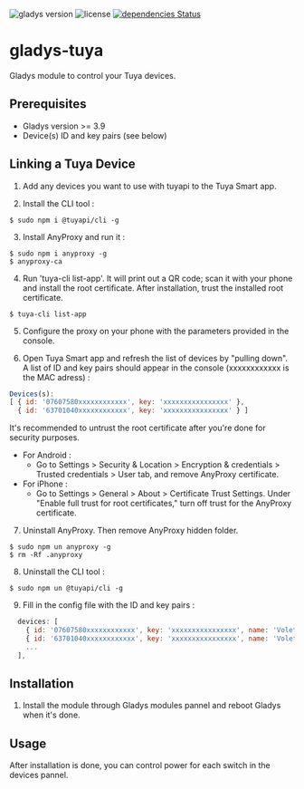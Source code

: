 ![gladys version](https://badgen.net/badge/Gladys/%3E=%203.9/purple)
![license](https://badgen.net/github/license/NicolasD-62/gladys-tuya)
[![dependencies Status](https://badgen.net/david/dep/NicolasD-62/gladys-tuya)](https://david-dm.org/NicolasD-62/gladys-tuya)

# gladys-tuya
Gladys module to control your Tuya devices.

## Prerequisites

* Gladys version >= 3.9 
* Device(s) ID and key pairs (see below)

## Linking a Tuya Device

1. Add any devices you want to use with tuyapi to the Tuya Smart app.

2. Install the CLI tool : 
```shell
$ sudo npm i @tuyapi/cli -g
```

3. Install AnyProxy and run it : 
```shell
$ sudo npm i anyproxy -g
$ anyproxy-ca
```

4. Run 'tuya-cli list-app'. It will print out a QR code; scan it with your phone and install the root certificate. After installation, trust the installed root certificate.
```shell
$ tuya-cli list-app
```

5. Configure the proxy on your phone with the parameters provided in the console.

6. Open Tuya Smart app and refresh the list of devices by "pulling down". A list of ID and key pairs should appear in the console (xxxxxxxxxxxx is the MAC adress) : 
```javascript
Devices(s):
[ { id: '07607580xxxxxxxxxxxx', key: 'xxxxxxxxxxxxxxxx' },
  { id: '63701040xxxxxxxxxxxx', key: 'xxxxxxxxxxxxxxxx' } ]
```
It's recommended to untrust the root certificate after you're done for security purposes.
- For Android : 
  - Go to Settings > Security & Location > Encryption & credentials > Trusted credentials > User tab, and remove AnyProxy certificate.
- For iPhone : 
  - Go to Settings > General > About > Certificate Trust Settings. Under "Enable full trust for root certificates," turn off trust for the AnyProxy certificate.


7. Uninstall AnyProxy. Then remove AnyProxy hidden folder.
```shell
$ sudo npm un anyproxy -g
$ rm -Rf .anyproxy
```

8. Uninstall the CLI tool : 
```shell
$ sudo npm un @tuyapi/cli -g
```

9. Fill in the config file with the ID and key pairs : 
```javascript
  devices: [
    { id: '07607580xxxxxxxxxxxx', key: 'xxxxxxxxxxxxxxxx', name: 'Volet 1', type: 'curtain' },
    { id: '63701040xxxxxxxxxxxx', key: 'xxxxxxxxxxxxxxxx', name: 'Volet 2', type: 'curtain' },
    ...
  ],
```

## Installation

1. Install the module through Gladys modules pannel and reboot Gladys when it's done. 

## Usage

After installation is done, you can control power for each switch in the devices pannel. 
